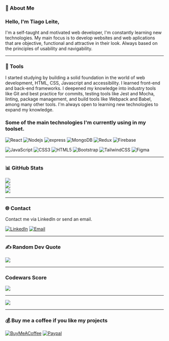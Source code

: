 ### 💫 About Me

### Hello, I'm Tiago Leite, 

I'm a self-taught and motivated web developer, I'm constantly learning new technologies. My main focus is to develop websites and web aplications that are objective, functional and attractive in their look. Always based on the principles of usability and navigability.

---

### 🔧 Tools

I started studying by building a solid foundation in the world of web development, HTML, CSS, Javascript and accessibility. I learned front-end and back-end frameworks. I deepened my knowledge into industry tools like Git and best practice for commits, testing tools like Jest and Mocha, linting, package management, and build tools like Webpack and Babel, among many other tools. I'm always open to learning new technologies to expand my knowledge.

### Some of the main technologies I'm currently using in my toolset.

![React](https://img.shields.io/badge/react-%2320232a.svg?style=for-the-badge&logo=react&logoColor=#6DDAFB)
![Nodejs](https://img.shields.io/badge/node.js-%2320232a.svg?style=for-the-badge&logo=node.js&logoColor=#8BBF3D)
![express](https://img.shields.io/badge/express-%2320232a.svg?style=for-the-badge&logo=express&logoColor=#7F7F7F)
![MongoDB](https://img.shields.io/badge/mongodb-%2320232a.svg?style=for-the-badge&logo=mongodb&logoColor=#4FAA41)
![Redux](https://img.shields.io/badge/redux-%2320232a.svg?style=for-the-badge&logo=redux&logoColor=rgb(118,74,188))
![Firebase](https://img.shields.io/badge/firebase-%2320232a.svg?style=for-the-badge&logo=firebase&logoColor=rgb(238,128,15))

![JavaScript](https://img.shields.io/badge/javascript-%2320232a.svg?style=for-the-badge&logo=javascript&logoColor=#F0D506)
![CSS3](<https://img.shields.io/badge/css3-%2320232a.svg?style=for-the-badge&logo=css3&logoColor=hsl(229,73%,52%)>)
![HTML5](<https://img.shields.io/badge/html5-%2320232a.svg?style=for-the-badge&logo=html5&logoColor=hsl(11,73%,51%)>)
![Bootstrap](https://img.shields.io/badge/bootstrap-%2320232a.svg?style=for-the-badge&logo=bootstrap&logoColor=#69419D)
![TailwindCSS](https://img.shields.io/badge/tailwind_css-%2320232a.svg?style=for-the-badge&logo=tailwind-css&logoColor=#5CB8F0)
![Figma](<https://img.shields.io/badge/figma-%2320232a.svg?style=for-the-badge&logo=figma&logoColor=hsl(137,50%,59%)>)

---

### 📊 GitHub Stats

![](https://github-readme-stats.vercel.app/api?username=tiagocreator&theme=merko&hide_border=false&include_all_commits=true&count_private=false)<br/>
![](https://github-readme-streak-stats.herokuapp.com/?user=tiagocreator&theme=merko&hide_border=false)<br/>
![](https://github-readme-stats.vercel.app/api/top-langs/?username=tiagocreator&theme=merko&hide_border=false&include_all_commits=true&count_private=false&layout=compact)

---

### 🌐 Contact

Contact me via LinkedIn or send an email.

[![LinkedIn](https://img.shields.io/badge/LinkedIn-%230077B5.svg?logo=linkedin&logoColor=white)](https://linkedin.com/in/tiagocreator)
[![Email](https://img.shields.io/badge/Email-C5221F.svg?logo=gmail&logoColor=white)](mailto:contato@tiagocreator.com)

---

### ✍️ Random Dev Quote

![](https://quotes-github-readme.vercel.app/api?type=horizontal&theme=merko)

---

### Codewars Score

![](https://www.codewars.com/users/tiagocreator/badges/large)

---

![](https://komarev.com/ghpvc/?username=tiagocreator&style=for-the-badge&color=437FFF)

---

### 💰 Buy me a coffee if you like my projects

[![BuyMeACoffee](https://img.shields.io/badge/Buy%20Me%20a%20Coffee-ffdd00?style=for-the-badge&logo=buy-me-a-coffee&logoColor=black)](https://buymeacoffee.com/tiagocreator)
[![Paypal](https://img.shields.io/badge/paypal-3951ba?style=for-the-badge&logo=paypal&logoColor=white)](https://www.paypal.com/donate/?hosted_button_id=ABBNW83ARPUXY)
